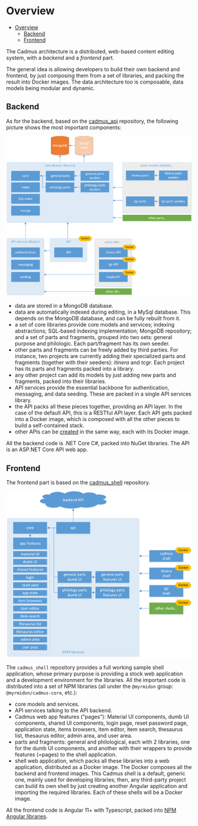 # Overview

- [Overview](#overview)
  - [Backend](#backend)
  - [Frontend](#frontend)

The Cadmus architecture is a distributed, web-based content editing system, with a _backend_ and a _frontend_ part.

The general idea is allowing developers to build their own backend and frontend, by just composing them from a set of libraries, and packing the result into Docker images. The data architecture too is composable, data models being modular and dynamic.

## Backend

As for the backend, based on the [cadmus_api](https://github.com/vedph/cadmus_api) repository, the following picture shows the most important components:

![backend](../images/overview_back.png)

- data are stored in a MongoDB database.
- data are automatically indexed during editing, in a MySql database. This depends on the MongoDB database, and can be fully rebuilt from it.
- a set of core libraries provide core models and services; indexing abstractions; SQL-based indexing implementation; MongoDB repository; and a set of parts and fragments, grouped into two sets: general purpose and philologic. Each part/fragment has its own seeder.
- other parts and fragments can be freely added by third parties. For instance, two projects are currently adding their specialized parts and fragments (together with their seeders): _itinera_ and _tcgr_. Each project has its parts and fragments packed into a library.
- any other project can add its models by just adding new parts and fragments, packed into their libraries.
- API services provide the essential backbone for authentication, messaging, and data seeding. These are packed in a single API services library.
- the API packs all these pieces together, providing an API layer. In the case of the default API, this is a RESTful API layer. Each API gets packed into a Docker image, which is composed with all the other pieces to build a self-contained stack.
- other APIs can be [created](../api/creating.md) in the same way, each with its Docker image.

All the backend code is .NET Core C#, packed into NuGet libraries. The API is an ASP.NET Core API web app.

## Frontend

The frontend part is based on the [cadmus_shell](https://github.com/vedph/cadmus_shell) repository.

![frontend](../images/overview_front.png)

The `cadmus_shell` repository provides a full working sample shell application, whose primary purpose is providing a stock web application and a development environment for the libraries. All the important code is distributed into a set of NPM libraries (all under the `@myrmidon` group: `@myrmidon/cadmus-core`, etc.):

- core models and services.
- API services talking to the API backend.
- Cadmus web app features ("pages"): Material UI components, dumb UI components, shared UI components, login page, reset password page, application state, items browsers, item editor, item search, thesaurus list, thesaurus editor, admin area, and user area.
- parts and fragments: general and philological, each with 2 libraries, one for the dumb UI components, and another with their wrappers to provide features (=pages) to the shell application.
- shell web application, which packs all these libraries into a web application, distributed as a Docker image. The Docker composes all the backend and frontend images. This Cadmus shell is a default, generic one, mainly used for developing libraries; then, any third-party project can build its own shell by just creating another Angular application and importing the required libraries. Each of these shells will be a Docker image.

All the frontend code is Angular 11+ with Typescript, packed into [NPM Angular libraries](https://www.npmjs.com/search?q=%40myrmidon).
